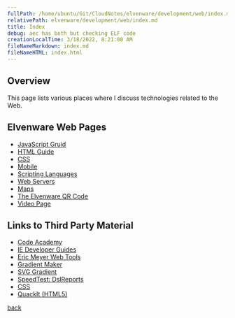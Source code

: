 ```yaml
---
fullPath: /home/ubuntu/Git/CloudNotes/elvenware/development/web/index.md
relativePath: elvenware/development/web/index.md
title: Index
debug: aec has both but checking ELF code
creationLocalTime: 3/18/2022, 8:21:00 AM
fileNameMarkdown: index.md
fileNameHTML: index.html
---
```


<!-- toc -->
<!-- tocstop -->

## Overview

This page lists various places where I discuss technologies related to the Web.

## Elvenware Web Pages

- [JavaScript Gruid](JavaScript/index.html)
- [HTML Guide](HtmlGuide/index.html)
- [CSS](CssGuide/index.html)
-	[Mobile](/charlie/development/web/Mobile)
-	[Scripting Languages](Scripting.html)
-	[Web Servers](/charlie/development/web/Server)
- [Maps](MapWeb/index.html)
- [The Elvenware QR Code](ElvenwareBarcode.html)
-	[Video Page](/charlie/development/csharp/videos/JustTheLinks.html)

## Links to Third Party Material

-	[Code Academy](http://www.codecademy.com)
- [IE Developer Guides](http://msdn.microsoft.com/library/ie/bg125382)
- [Eric Meyer Web Tools](http://meyerweb.com/eric/tools/)
- [Gradient Maker](http://ie.microsoft.com/testdrive/Graphics/CSSGradientBackgroundMaker/Default.html)
- [SVG Gradient](http://css3wizardry.com/2010/10/29/css-gradients-for-ie9/)
- [SpeedTest: DslReports](http://www.dslreports.com/speedtest)
- [CSS](http://www.w3schools.com/css/)
- [QuackIt (HTML5)](http://www.quackit.com/)

[back](../index.html)
